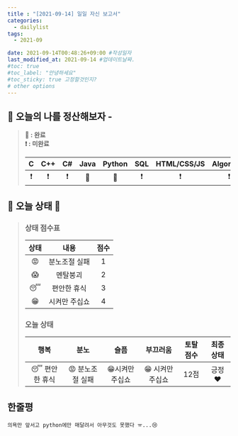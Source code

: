 ```yaml
---
title : "[2021-09-14] 일일 자신 보고서"
categories:
  - dailylist
tags:
  - 2021-09

date: 2021-09-14T00:48:26+09:00 #작성일자
last_modified_at: 2021-09-14 #업데이트날짜.
#toc: true
#toc_label: "안녕하세요"
#toc_sticky: true 고정할것인지?
# other options
---
```


## 🌟 오늘의 나를 정산해보자 - 
> **💙 : 완료**  
> **❗ : 미완료**  
>  
>| C | C++ | C# | Java | Python | SQL | HTML/CSS/JS | Algorithm
>|:---:|:---:|:---:|:---:|:---:|:---:|:---:|:---:|
>| ❗|❗|❗|💙|💙|❗|❗|❗


## 👊 오늘 상태 👊
> ### 상태 점수표
>
>| 상태 | 내용 | 점수
> |:---:|:---:|:---:|
> | 😡 | 분노조절 실패  | 1
> | 😱 | 멘탈붕괴  | 2
> | 😴| 편안한 휴식 | 3
> |😁| 시켜만 주십쇼 | 4
>   
> ### 오늘 상태
>  
>| 행복 | 분노 | 슬픔 | 부끄러움 | 토탈 점수 | 최종 상태 |
> |:------:|:-----:|:-----:|:-----:|:-----:|:------:|
> | 😴 편안한 휴식 | 😡 분노조절 실패 | 😁시켜만 주십쇼  | 😁 시켜만 주십쇼  | 12점 | 긍정❤️


## 한줄평
	의욕만 앞서고 python에만 매달려서 아무것도 못했다 ㅠ...😢